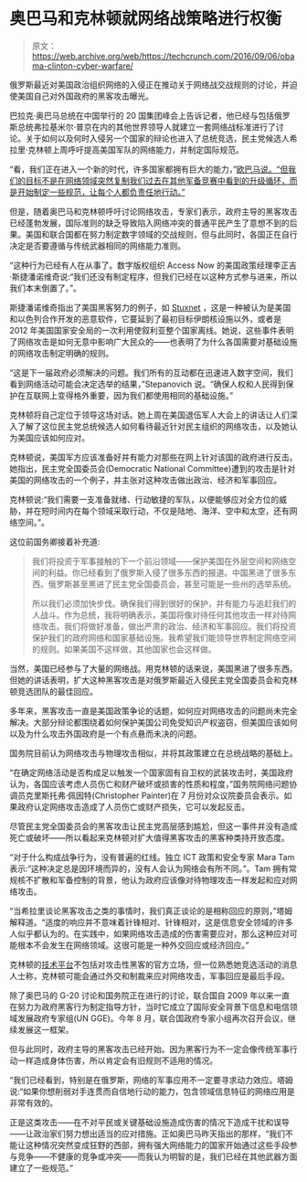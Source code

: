# 奥巴马和克林顿就网络战策略进行权衡 

> 原文：<https://web.archive.org/web/https://techcrunch.com/2016/09/06/obama-clinton-cyber-warfare/>

俄罗斯最近对美国政治组织网络的入侵正在推动关于网络战交战规则的讨论，并迫使美国自己对外国政府的黑客攻击曝光。

巴拉克·奥巴马总统在中国举行的 20 国集团峰会上告诉记者，他已经与包括俄罗斯总统弗拉基米尔·普京在内的其他世界领导人就建立一套网络战标准进行了讨论。关于如何以及何时入侵另一个国家的辩论也进入了总统竞选，民主党候选人希拉里·克林顿上周呼吁提高美国军队的网络能力，并制定国际规范。

“看，我们正在进入一个新的时代，许多国家都拥有巨大的能力，”[欧巴马说。“但我们的目标不是在网络领域突然复制我们过去在其他军备竞赛中看到的升级循环，而是开始制定一些规范，让每个人都负责任地行动。”](https://web.archive.org/web/20221202055617/https://twitter.com/bloombergtv/status/772768240812433408?refsrc=email&s=11)

但是，随着奥巴马和克林顿呼吁讨论网络攻击，专家们表示，政府主导的黑客攻击已经蓬勃发展，国际准则的缺乏导致陷入网络冲突的普通平民产生了意想不到的后果。美国和联合国都在努力制定数字领域的交战规则，但与此同时，各国正在自行决定是否要遵循与传统武器相同的网络能力准则。

“这种行为已经有人在从事了。数字版权组织 Access Now 的美国政策经理李正吉·斯捷潘诺维奇说:“我们还没有制定程序，但我们已经在以这种方式参与进来，所以我们本末倒置了。”。

斯捷潘诺维奇指出了美国黑客努力的例子，如 [Stuxnet](https://web.archive.org/web/20221202055617/https://www.wired.com/2014/11/countdown-to-zero-day-stuxnet/) ，这是一种被认为是美国和以色列合作开发的恶意软件，它蔓延到了最初目标伊朗核设施以外，或者是 2012 年美国国家安全局的一次利用使叙利亚整个国家离线。她说，这些事件表明了网络攻击是如何无意中影响广大民众的——也表明了为什么各国需要对基础设施的网络攻击制定明确的规则。

“这是下一届政府必须解决的问题。我们所有的互动都在迅速进入数字空间，我们看到网络活动可能会决定选举的结果，”Stepanovich 说。“确保人权和人民得到保护在互联网上变得格外重要，因为我们都使用相同的基础设施。”

克林顿将自己定位于领导这场对话。她上周在美国退伍军人大会上的讲话让人们深入了解了这位民主党总统候选人如何看待最近针对民主组织的网络攻击，以及她认为美国应该如何应对。

克林顿说，美国军方应该准备好并有能力对那些在网上针对该国的政府进行反击。她指出，民主党全国委员会(Democratic National Committee)遭到的攻击是针对美国的网络攻击的一个例子，并主张对这种攻击做出政治、经济和军事回应。

克林顿说:“我们需要一支准备就绪、行动敏捷的军队，以便能够应对全方位的威胁，并在短时间内在每个领域采取行动，不仅是陆地、海洋、空中和太空，还有网络空间。”。

这位前国务卿接着补充道:

> 我们将投资于军事接触的下一个前沿领域——保护美国在外层空间和网络空间的利益。你已经看到了俄罗斯入侵了很多东西的报道。中国黑进了很多东西。俄罗斯甚至黑进了民主党全国委员会，甚至可能是一些州的选举系统。
> 
> 所以我们必须加快步伐。确保我们得到很好的保护，并有能力与追赶我们的人战斗。作为总统，我将明确表示，美国将像对待任何其他攻击一样对待网络攻击。我们将做好准备，做出严肃的政治、经济和军事回应。我们将投资保护我们的政府网络和国家基础设施。我希望我们能领导世界制定网络空间的规则。如果美国不这样做，其他国家也会这样做。

当然，美国已经参与了大量的网络战。用克林顿的话来说，美国黑进了很多东西。但她的讲话表明，扩大这种黑客攻击是对俄罗斯最近入侵民主党全国委员会和克林顿竞选团队的最佳回应。

多年来，黑客攻击一直是美国政策争论的话题，如何应对网络攻击的问题尚未完全解决。大部分辩论都围绕着如何保护美国公司免受知识产权盗窃，但美国应该如何以及为什么攻击外国政府是一个有点悬而未决的问题。

国务院目前认为网络攻击与物理攻击相似，并将其政策建立在总统战略的基础上。

“在确定网络活动是否构成足以触发一个国家固有自卫权的武装攻击时，美国政府认为，各国应该考虑人员伤亡和财产破坏或损害的性质和程度，”国务院网络问题协调员克里斯托弗·佩因特(Christopher Painter)在 7 月份对众议院委员会表示。如果政府认定网络攻击造成了人员伤亡或财产损失，它可以发起反击。

尽管民主党全国委员会的黑客攻击让民主党高层感到尴尬，但这一事件并没有造成死亡或破坏——所以看起来克林顿对扩大值得黑客攻击的黑客种类持开放态度。

“对于什么构成战争行为，没有普遍的红线。独立 ICT 政策和安全专家 Mara Tam 表示:“这种决定总是因环境而异的，没有人会认为网络会有所不同。”。Tam 拥有常规核不扩散和军备控制的背景，他认为政府应该像对待物理攻击一样发起和应对网络攻击。

“当希拉里谈论黑客攻击之类的事情时，我们真正谈论的是相称回应的原则，”塔姆解释道。“适度的响应并不意味着针锋相对、针锋相对，这是信息安全领域的许多人似乎都认为的。在实践中，如果网络攻击造成的伤害需要应对，那么这种应对可能根本不会发生在网络领域。这很可能是一种外交回应或经济回应。”

克林顿的[技术平台](https://web.archive.org/web/20221202055617/https://www.hillaryclinton.com/briefing/factsheets/2016/06/27/hillary-clintons-initiative-on-technology-innovation/)不包括对攻击性黑客的官方立场，但一位熟悉她竞选活动的消息人士称，克林顿可能会通过外交和制裁来应对网络攻击，军事回应是最后手段。

除了奥巴马的 G-20 讨论和国务院正在进行的讨论，联合国自 2009 年以来一直在努力为政府黑客行为制定指导方针，当时它成立了国际安全背景下信息和电信领域发展政府专家组(UN GGE)。今年 8 月，联合国政府专家小组再次召开会议，继续发展这一框架。

但与此同时，政府主导的黑客攻击已经开始。因为黑客行为不一定会像传统军事行动一样造成身体伤害，所以肯定会有旧规则不适用的情况。

“我们已经看到，特别是在俄罗斯，网络的军事应用不一定要寻求动力效应。塔姆说:“如果你想削弱对手连贯而自信地行动的能力，包含领域信息特征的网络应用是非常有效的。

正是这类攻击——在不对平民或关键基础设施造成伤害的情况下造成干扰和误导——让政治家们努力想出适当的应对措施。正如奥巴马昨天指出的那样，“我们不能让这种情况突然变成狂野的西部，拥有强大网络能力的国家开始通过这些手段参与竞争——不健康的竞争或冲突——而我认为明智的是，我们已经在其他武器方面建立了一些规范。”